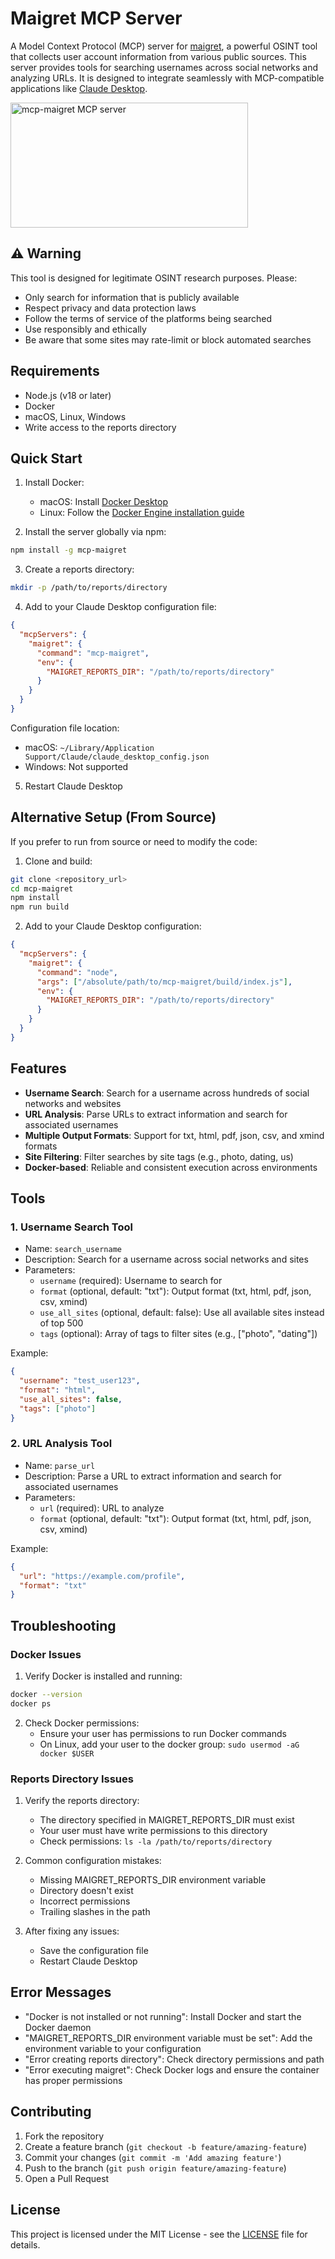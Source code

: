 # Maigret MCP Server

A Model Context Protocol (MCP) server for [maigret](https://github.com/soxoj/maigret), a powerful OSINT tool that collects user account information from various public sources. This server provides tools for searching usernames across social networks and analyzing URLs. It is designed to integrate seamlessly with MCP-compatible applications like [Claude Desktop](https://claude.ai).

<a href="https://glama.ai/mcp/servers/knnpcz651x"><img width="380" height="200" src="https://glama.ai/mcp/servers/knnpcz651x/badge" alt="mcp-maigret MCP server" /></a>

## ⚠️ Warning

This tool is designed for legitimate OSINT research purposes. Please:
- Only search for information that is publicly available
- Respect privacy and data protection laws
- Follow the terms of service of the platforms being searched
- Use responsibly and ethically
- Be aware that some sites may rate-limit or block automated searches

## Requirements

- Node.js (v18 or later)
- Docker
- macOS, Linux, Windows
- Write access to the reports directory

## Quick Start

1. Install Docker:
   - macOS: Install [Docker Desktop](https://www.docker.com/products/docker-desktop)
   - Linux: Follow the [Docker Engine installation guide](https://docs.docker.com/engine/install/)

2. Install the server globally via npm:
```bash
npm install -g mcp-maigret
```

3. Create a reports directory:
```bash
mkdir -p /path/to/reports/directory
```

4. Add to your Claude Desktop configuration file:
```json
{
  "mcpServers": {
    "maigret": {
      "command": "mcp-maigret",
      "env": {
        "MAIGRET_REPORTS_DIR": "/path/to/reports/directory"
      }
    }
  }
}
```

Configuration file location:
- macOS: `~/Library/Application Support/Claude/claude_desktop_config.json`
- Windows: Not supported

5. Restart Claude Desktop

## Alternative Setup (From Source)

If you prefer to run from source or need to modify the code:

1. Clone and build:
```bash
git clone <repository_url>
cd mcp-maigret
npm install
npm run build
```

2. Add to your Claude Desktop configuration:
```json
{
  "mcpServers": {
    "maigret": {
      "command": "node",
      "args": ["/absolute/path/to/mcp-maigret/build/index.js"],
      "env": {
        "MAIGRET_REPORTS_DIR": "/path/to/reports/directory"
      }
    }
  }
}
```

## Features

- **Username Search**: Search for a username across hundreds of social networks and websites
- **URL Analysis**: Parse URLs to extract information and search for associated usernames
- **Multiple Output Formats**: Support for txt, html, pdf, json, csv, and xmind formats
- **Site Filtering**: Filter searches by site tags (e.g., photo, dating, us)
- **Docker-based**: Reliable and consistent execution across environments

## Tools

### 1. Username Search Tool
- Name: `search_username`
- Description: Search for a username across social networks and sites
- Parameters:
  * `username` (required): Username to search for
  * `format` (optional, default: "txt"): Output format (txt, html, pdf, json, csv, xmind)
  * `use_all_sites` (optional, default: false): Use all available sites instead of top 500
  * `tags` (optional): Array of tags to filter sites (e.g., ["photo", "dating"])

Example:
```json
{
  "username": "test_user123",
  "format": "html",
  "use_all_sites": false,
  "tags": ["photo"]
}
```

### 2. URL Analysis Tool
- Name: `parse_url`
- Description: Parse a URL to extract information and search for associated usernames
- Parameters:
  * `url` (required): URL to analyze
  * `format` (optional, default: "txt"): Output format (txt, html, pdf, json, csv, xmind)

Example:
```json
{
  "url": "https://example.com/profile",
  "format": "txt"
}
```

## Troubleshooting

### Docker Issues

1. Verify Docker is installed and running:
```bash
docker --version
docker ps
```

2. Check Docker permissions:
   - Ensure your user has permissions to run Docker commands
   - On Linux, add your user to the docker group: `sudo usermod -aG docker $USER`

### Reports Directory Issues

1. Verify the reports directory:
   - The directory specified in MAIGRET_REPORTS_DIR must exist
   - Your user must have write permissions to this directory
   - Check permissions: `ls -la /path/to/reports/directory`

2. Common configuration mistakes:
   - Missing MAIGRET_REPORTS_DIR environment variable
   - Directory doesn't exist
   - Incorrect permissions
   - Trailing slashes in the path

3. After fixing any issues:
   - Save the configuration file
   - Restart Claude Desktop

## Error Messages

- "Docker is not installed or not running": Install Docker and start the Docker daemon
- "MAIGRET_REPORTS_DIR environment variable must be set": Add the environment variable to your configuration
- "Error creating reports directory": Check directory permissions and path
- "Error executing maigret": Check Docker logs and ensure the container has proper permissions

## Contributing

1. Fork the repository
2. Create a feature branch (`git checkout -b feature/amazing-feature`)
3. Commit your changes (`git commit -m 'Add amazing feature'`)
4. Push to the branch (`git push origin feature/amazing-feature`)
5. Open a Pull Request

## License

This project is licensed under the MIT License - see the [LICENSE](LICENSE) file for details.
